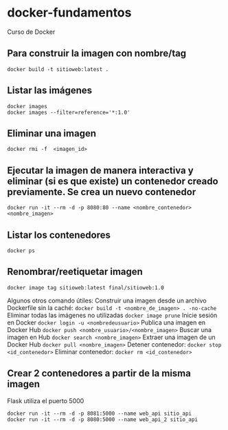 # docker-fundamentos
Curso de Docker

## Para construir la imagen con nombre/tag <name>
```
docker build -t sitioweb:latest . 
```

## Listar las imágenes
```
docker images
docker images --filter=reference='*:1.0'
```

## Eliminar una imagen
```
docker rmi -f  <imagen_id>
```

## Ejecutar la imagen de manera interactiva y eliminar (si es que existe) un contenedor creado previamente. Se crea un nuevo contenedor
```
docker run -it --rm -d -p 8080:80 --name <nombre_contenedor> <nombre_imagen>
```

## Listar los contenedores
```
docker ps
```

## Renombrar/reetiquetar imagen
```
docker image tag sitioweb:latest final/sitioweb:1.0
```

Algunos otros comando útiles:
Construir una imagen desde un archivo Dockerfile sin la caché: `docker build -t <nombre_de_imagen> . -no-cache` 
Eliminar todas las imágenes no utilizadas `docker image prune` 
Inicie sesión en Docker `docker login -u <nombredeusuario>` 
Publica una imagen en Docker Hub `docker push <nombre_usuario>/<nombre_imagen>` 
Buscar una imagen en Hub `docker search <nombre_imagen>` 
Extraer una imagen de un Docker Hub `docker pull <nombre_imagen>`
Detener contenedor: `docker stop <id_contenedor>`
Eliminar contenedor: `docker rm <id_contenedor>`

## Crear 2 contenedores a partir de la misma imagen
Flask utiliza el puerto 5000
```
docker run -it --rm -d -p 8081:5000 --name web_api sitio_api
docker run -it --rm -d -p 8080:5000 --name web_api_2 sitio_api
```